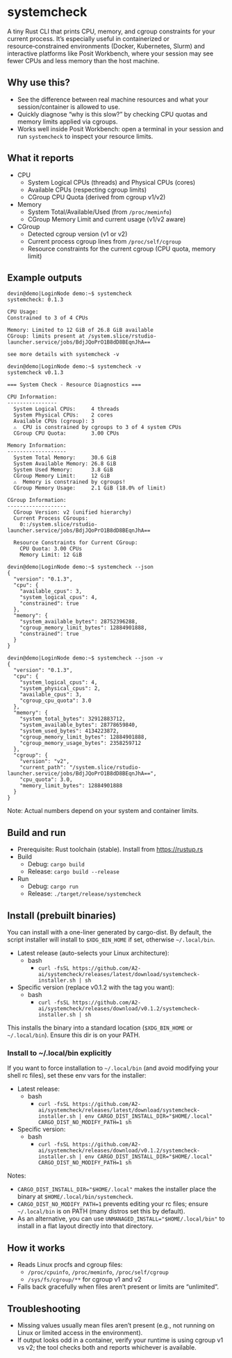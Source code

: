 # systemcheck

A tiny Rust CLI that prints CPU, memory, and cgroup constraints for your current process. It’s especially useful in containerized or resource‑constrained environments (Docker, Kubernetes, Slurm) and interactive platforms like Posit Workbench, where your session may see fewer CPUs and less memory than the host machine.

## Why use this?
- See the difference between real machine resources and what your session/container is allowed to use.
- Quickly diagnose “why is this slow?” by checking CPU quotas and memory limits applied via cgroups.
- Works well inside Posit Workbench: open a terminal in your session and run `systemcheck` to inspect your resource limits.

## What it reports
- CPU
  - System Logical CPUs (threads) and Physical CPUs (cores)
  - Available CPUs (respecting cgroup limits)
  - CGroup CPU Quota (derived from cgroup v1/v2)
- Memory
  - System Total/Available/Used (from `/proc/meminfo`)
  - CGroup Memory Limit and current usage (v1/v2 aware)
- CGroup
  - Detected cgroup version (v1 or v2)
  - Current process cgroup lines from `/proc/self/cgroup`
  - Resource constraints for the current cgroup (CPU quota, memory limit)

## Example outputs

```
devin@demo|LoginNode demo:~$ systemcheck
systemcheck: 0.1.3

CPU Usage:
Constrained to 3 of 4 CPUs

Memory: Limited to 12 GiB of 26.8 GiB available
CGroup: limits present at /system.slice/rstudio-launcher.service/jobs/BdjJQoPrO1B8dD8BEqnJhA==

see more details with systemcheck -v
```

```
devin@demo|LoginNode demo:~$ systemcheck -v
systemcheck v0.1.3

=== System Check - Resource Diagnostics ===

CPU Information:
----------------
  System Logical CPUs:     4 threads
  System Physical CPUs:    2 cores
  Available CPUs (cgroup): 3
  ⚠️  CPU is constrained by cgroups to 3 of 4 system CPUs
  CGroup CPU Quota:        3.00 CPUs

Memory Information:
-------------------
  System Total Memory:     30.6 GiB
  System Available Memory: 26.8 GiB
  System Used Memory:      3.8 GiB
  CGroup Memory Limit:     12 GiB
  ⚠️  Memory is constrained by cgroups!
  CGroup Memory Usage:     2.1 GiB (18.0% of limit)

CGroup Information:
-------------------
  CGroup Version: v2 (unified hierarchy)
  Current Process CGroups:
    0::/system.slice/rstudio-launcher.service/jobs/BdjJQoPrO1B8dD8BEqnJhA==

  Resource Constraints for Current CGroup:
    CPU Quota: 3.00 CPUs
    Memory Limit: 12 GiB
```

```
devin@demo|LoginNode demo:~$ systemcheck --json
{
  "version": "0.1.3",
  "cpu": {
    "available_cpus": 3,
    "system_logical_cpus": 4,
    "constrained": true
  },
  "memory": {
    "system_available_bytes": 28752396288,
    "cgroup_memory_limit_bytes": 12884901888,
    "constrained": true
  }
}
```

```
devin@demo|LoginNode demo:~$ systemcheck --json -v
{
  "version": "0.1.3",
  "cpu": {
    "system_logical_cpus": 4,
    "system_physical_cpus": 2,
    "available_cpus": 3,
    "cgroup_cpu_quota": 3.0
  },
  "memory": {
    "system_total_bytes": 32912883712,
    "system_available_bytes": 28778659840,
    "system_used_bytes": 4134223872,
    "cgroup_memory_limit_bytes": 12884901888,
    "cgroup_memory_usage_bytes": 2358259712
  },
  "cgroup": {
    "version": "v2",
    "current_path": "/system.slice/rstudio-launcher.service/jobs/BdjJQoPrO1B8dD8BEqnJhA==",
    "cpu_quota": 3.0,
    "memory_limit_bytes": 12884901888
  }
}
```

Note: Actual numbers depend on your system and container limits.

## Build and run
- Prerequisite: Rust toolchain (stable). Install from https://rustup.rs
- Build
  - Debug: `cargo build`
  - Release: `cargo build --release`
- Run
  - Debug: `cargo run`
  - Release: `./target/release/systemcheck`

## Install (prebuilt binaries)
You can install with a one-liner generated by cargo-dist.
By default, the script installer will install to `$XDG_BIN_HOME` if set, otherwise `~/.local/bin`.

- Latest release (auto-selects your Linux architecture):
  - bash
    - `curl -fsSL https://github.com/A2-ai/systemcheck/releases/latest/download/systemcheck-installer.sh | sh`
- Specific version (replace v0.1.2 with the tag you want):
  - bash
    - `curl -fsSL https://github.com/A2-ai/systemcheck/releases/download/v0.1.2/systemcheck-installer.sh | sh`

This installs the binary into a standard location (`$XDG_BIN_HOME` or `~/.local/bin`). Ensure this dir is on your PATH.

### Install to ~/.local/bin explicitly
If you want to force installation to `~/.local/bin` (and avoid modifying your shell rc files), set these env vars for the installer:

- Latest release:
  - bash
    - `curl -fsSL https://github.com/A2-ai/systemcheck/releases/latest/download/systemcheck-installer.sh | env CARGO_DIST_INSTALL_DIR="$HOME/.local" CARGO_DIST_NO_MODIFY_PATH=1 sh`
- Specific version:
  - bash
    - `curl -fsSL https://github.com/A2-ai/systemcheck/releases/download/v0.1.2/systemcheck-installer.sh | env CARGO_DIST_INSTALL_DIR="$HOME/.local" CARGO_DIST_NO_MODIFY_PATH=1 sh`

Notes:
- `CARGO_DIST_INSTALL_DIR="$HOME/.local"` makes the installer place the binary at `$HOME/.local/bin/systemcheck`.
- `CARGO_DIST_NO_MODIFY_PATH=1` prevents editing your rc files; ensure `~/.local/bin` is on PATH (many distros set this by default).
- As an alternative, you can use `UNMANAGED_INSTALL="$HOME/.local/bin"` to install in a flat layout directly into that directory.

## How it works
- Reads Linux procfs and cgroup files:
  - `/proc/cpuinfo`, `/proc/meminfo`, `/proc/self/cgroup`
  - `/sys/fs/cgroup/**` for cgroup v1 and v2
- Falls back gracefully when files aren’t present or limits are “unlimited”.

## Troubleshooting
- Missing values usually mean files aren’t present (e.g., not running on Linux or limited access in the environment).
- If output looks odd in a container, verify your runtime is using cgroup v1 vs v2; the tool checks both and reports whichever is available.

